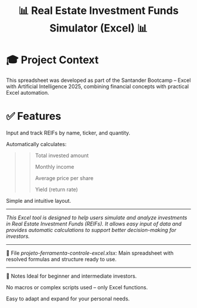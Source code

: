 <div align="center"> <h1> 📊 Real Estate Investment Funds Simulator (Excel) 📊 </h1></div>  

# 🎓 Project Context
This spreadsheet was developed as part of the Santander Bootcamp – Excel with Artificial Intelligence 2025, combining financial concepts with practical Excel automation.


# ✅ Features
Input and track REIFs by name, ticker, and quantity.

Automatically calculates:
> 
>> Total invested amount
>>
>> Monthly income
>>
>> Average price per share
>>
>> Yield (return rate)
>>
Simple and intuitive layout.

--- 
*This Excel tool is designed to help users simulate and analyze investments in Real Estate Investment Funds (REIFs). It allows easy input of data and provides automatic calculations to support better decision-making for investors.*

---

📂 File
*projeto-ferramenta-controle-excel.xlsx:* Main spreadsheet with resolved formulas and structure ready to use.

---
📌 Notes
Ideal for beginner and intermediate investors.

No macros or complex scripts used – only Excel functions.

Easy to adapt and expand for your personal needs.
